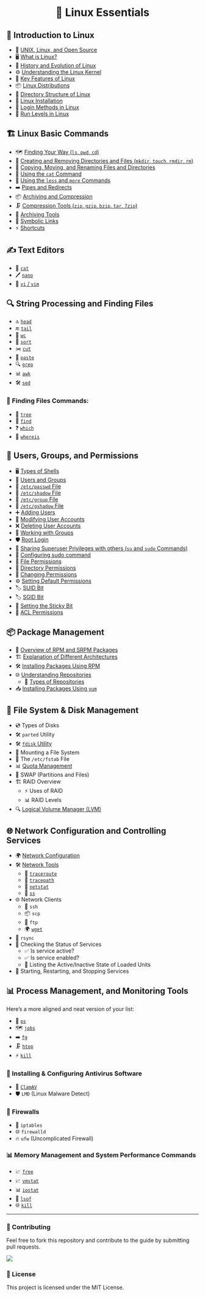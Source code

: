 <h1 align="center">🐧 Linux Essentials</h1>

## 📌 Introduction to Linux
- 📜 [UNIX, Linux, and Open Source](https://github.com/nikhilpatidar01/Linux-Server/blob/Master/Introduction%20to%20Linux/1.%20Introduction%20of%20Linux.md)
- 🖥️ [What is Linux?](https://github.com/nikhilpatidar01/Linux-Server/tree/Master/Introduction%20to%20Linux)
- 📅 [History and Evolution of Linux](https://github.com/InfoSecWarrior/Linux-Essentials/blob/main/Introduction-to-Linux.md#history-and-evolution-of-linux)
- ⚙️ [Understanding the Linux Kernel](https://github.com/InfoSecWarrior/Linux-Essentials/blob/main/Introduction-to-Linux.md#what-is-the-linux-kernel)
- 🔑 [Key Features of Linux](https://github.com/InfoSecWarrior/Linux-Essentials/blob/main/Introduction-to-Linux.md#linux-features)
- 📦 [Linux Distributions](https://github.com/InfoSecWarrior/Linux-Essentials/blob/main/Introduction-to-Linux.md#linux-distributions)
- 📂 [Directory Structure of Linux](https://github.com/InfoSecWarrior/Linux-Essentials/blob/main/Directory-Structure-of-Linux.md#linux-directory-structure)
- 💾 [Linux Installation](https://github.com/InfoSecWarrior/Linux-Essentials/blob/main/Centos-9-installation.md#centos-9-installation-gui)
- 🔐 [Login Methods in Linux](https://github.com/InfoSecWarrior/Linux-Essentials/blob/main/Login-Methods-in-Linux.md#linux-login-methods)
- 🔄 [Run Levels in Linux](https://github.com/InfoSecWarrior/Linux-Essentials/blob/main/Run-Level.md#runlevels-in-linux)

## 🏗️ Linux Basic Commands
- 🗺️ [Finding Your Way (`ls`, `pwd`, `cd`)](https://github.com/InfoSecWarrior/Linux-Essentials/blob/main/Basic-Commands.md#file-and-directory-management)
- 📁 [Creating and Removing Directories and Files (`mkdir`, `touch`, `rmdir`, `rm`)](https://github.com/InfoSecWarrior/Linux-Essentials/blob/main/Basic-Commands.md#file-operations)
- 🔄 [Copying, Moving, and Renaming Files and Directories](https://github.com/InfoSecWarrior/Linux-Essentials/blob/main/cp-and-mv-command.md)
- 📜 [Using the `cat` Command](https://github.com/InfoSecWarrior/Linux-Essentials/blob/main/Text-Editor.md#1-cat-command)
- 📖 [Using the `less` and `more` Commands]()
- ➡️ [Pipes and Redirects](https://github.com/InfoSecWarrior/Linux-Essentials/blob/main/Redirection-in-Linux.md#redirection-operators)
- 📦 [Archiving and Compression](https://github.com/InfoSecWarrior/Linux-Essentials/blob/main/Compress-Tool.md#compression-tools-guide)
- 🗜️ [Compression Tools (`zip`, `gzip`, `bzip`, `tar`, `7zip`)](https://github.com/InfoSecWarrior/Linux-Essentials/blob/main/Compress-Tool.md#bzip2-commands)
- 🎁 [Archiving Tools](https://github.com/InfoSecWarrior/Linux-Essentials/blob/main/Compress-Tool.md#create-a-tar-archive)
- 🔗 [Symbolic Links](https://github.com/InfoSecWarrior/Linux-Essentials/blob/main/Wildcards.md#wildcards-in-linux)
- ⚡ [Shortcuts](https://github.com/InfoSecWarrior/Linux-Essentials/blob/main/Linux-Shortcuts.md#linux-keyboard-shortcuts-cheat-sheet)

## ✍️ Text Editors
- 📝 [`cat`](https://github.com/InfoSecWarrior/Linux-Essentials/blob/main/Text-Editor.md#1-cat-command)
- 🖊️ [`nano`](https://github.com/InfoSecWarrior/Linux-Essentials/blob/main/Text-Editor.md#2-nano-command)
- 🎨 [`vi` / `vim`](https://github.com/InfoSecWarrior/Linux-Essentials/blob/main/Text-Editor.md#vim-text-editor)

## 🔍 String Processing and Finding Files

- 🔝 [`head`](https://github.com/InfoSecWarrior/Linux-Essentials/blob/main/String-Processing.md#head)
- 🔚 [`tail`](https://github.com/InfoSecWarrior/Linux-Essentials/blob/main/String-Processing.md#tail)
- 🔢 [`wc`](https://github.com/InfoSecWarrior/Linux-Essentials/blob/main/String-Processing.md#wc)
- 📑 [`sort`](https://github.com/InfoSecWarrior/Linux-Essentials/blob/main/String-Processing.md#sort)
- ✂️ [`cut`](https://github.com/InfoSecWarrior/Linux-Essentials/blob/main/String-Processing.md#cut-command)
- 🔗 [`paste`](https://github.com/InfoSecWarrior/Linux-Essentials/blob/main/String-Processing.md#paste)
- 🔍 [`grep`](https://github.com/InfoSecWarrior/Linux-Essentials/blob/main/String-Processing.md#grep)
- 📊 [`awk`](https://github.com/InfoSecWarrior/Linux-Essentials/blob/main/String-Processing.md#awk)
- 🛠️ [`sed`](https://github.com/InfoSecWarrior/Linux-Essentials/blob/main/String-Processing.md#sed)

### 🔎 Finding Files Commands:
- 🌳 [`tree`](https://github.com/InfoSecWarrior/Linux-Essentials/blob/main/Finding-Files.md#1-tree-command)
- 🔦 [`find`](https://github.com/InfoSecWarrior/Linux-Essentials/blob/main/Finding-Files.md#2-find-command)
- ❓ [`which`](https://github.com/InfoSecWarrior/Linux-Essentials/blob/main/Finding-Files.md#2-which-command)
- 📌 [`whereis`](https://github.com/InfoSecWarrior/Linux-Essentials/blob/main/Finding-Files.md#3-whereis-command)

## 👥 Users, Groups, and Permissions
- 🖥️ [Types of Shells](https://github.com/InfoSecWarrior/Linux-Essentials/blob/main/Linux-Shell-Introduction.md#shells-in-linux)
- 🏢 [Users and Groups](https://github.com/InfoSecWarrior/Linux-Essentials/blob/main/User-and-Group-Management.md#user-management)
- 📄 [`/etc/passwd` File](https://github.com/InfoSecWarrior/Linux-Essentials/blob/main/System%20File%20in%20Linux.md#-1-etcpasswd--user-account-information)
- 🔐 [`/etc/shadow` File](https://github.com/InfoSecWarrior/Linux-Essentials/blob/main/System%20File%20in%20Linux.md#-2-etcshadow--secure-password-storage)
- 📂 [`/etc/group` File](https://github.com/InfoSecWarrior/Linux-Essentials/blob/main/System%20File%20in%20Linux.md#-3-etcgroup--group-information)
- 🔏 [`/etc/gshadow` File](https://github.com/InfoSecWarrior/Linux-Essentials/blob/main/System%20File%20in%20Linux.md#-4-etcgshadow--secure-group-management)
- ➕ [Adding Users](https://github.com/InfoSecWarrior/Linux-Essentials/blob/main/useradd-adduser-Command.md#1-useradd-command)
- 🔄 [Modifying User Accounts](https://github.com/InfoSecWarrior/Linux-Essentials/blob/main/usermod-userdel-commands.md#user-modify-usermod)
- ❌ [Deleting User Accounts](https://github.com/InfoSecWarrior/Linux-Essentials/blob/main/usermod-userdel-commands.md#user-deletion-userdel)
- 👥 [Working with Groups](https://github.com/InfoSecWarrior/Linux-Essentials/blob/main/groupadd-and-groupdel.md#groupadd-and-groupdel-command)
- 🛡️ [Root Login](https://github.com/InfoSecWarrior/Linux-Essentials/blob/main/Root-Login.md#-how-to-enable-root-login-in-linux)
- 🔄 [Sharing Superuser Privileges with others (`su` and `sudo` Commands)](https://github.com/InfoSecWarrior/Linux-Essentials/blob/main/SU-SG-In-Linux.md#switching-users-and-groups-in-linux)
- 🔀 [Configuring sudo command](https://github.com/InfoSecWarrior/Linux-Essentials/blob/main/Sudo-Command.md#understanding-and-using-the-sudo-command-in-linux)
- 🔑 [File Permissions](https://github.com/InfoSecWarrior/Linux-Essentials/blob/main/File-Permission.md#file-permissions-in-linuxunix)
- 📂 [Directory Permissions](https://github.com/InfoSecWarrior/Linux-Essentials/blob/main/CHOWN-CHMOD.md#change-permissions-recursively)
- 🔄 [Changing Permissions](https://github.com/InfoSecWarrior/Linux-Essentials/blob/main/CHOWN-CHMOD.md#1-changing-ownership-with-chown)
- ⚙️ [Setting Default Permissions](https://github.com/InfoSecWarrior/Linux-Essentials/blob/main/U-mask-Permission-Calculation.md#default-permissions)
- 🏷️ [SUID Bit](https://github.com/InfoSecWarrior/Linux-Essentials/blob/main/Special-Permissions-in-Linux.md#1-setuid-suid)
- 🏷️ [SGID Bit](https://github.com/InfoSecWarrior/Linux-Essentials/blob/main/Special-Permissions-in-Linux.md#2-setgid-sgid)
- 📌 [Setting the Sticky Bit](https://github.com/InfoSecWarrior/Linux-Essentials/blob/main/Special-Permissions-in-Linux.md#3-sticky-bit)
- 🔐 [ACL Permissions](https://github.com/InfoSecWarrior/Linux-Essentials/blob/main/ACL.md#access-control-list-acl-in-linux)

## 📦 Package Management
- 📂 [Overview of RPM and SRPM Packages](https://github.com/InfoSecWarrior/Linux-Essentials/blob/main/RPM-Commands.md#rpm-commands)
- 🏗️ [Explanation of Different Architectures](https://github.com/InfoSecWarrior/Linux-Essentials/blob/main/Package-Management.md#package-management-in-linux)
- 🛠️ [Installing Packages Using RPM](https://github.com/InfoSecWarrior/Linux-Essentials/blob/main/RPM-Commands.md#installing-packages)
- 🌐 [Understanding Repositories](https://github.com/InfoSecWarrior/Linux-Essentials/blob/main/Understanding-Repositories.md#-understanding-repositories-in-linux-)
  - 🏪 [Types of Repositories](https://github.com/InfoSecWarrior/Linux-Essentials/blob/main/Types-of-Repositories.md#-types-of-repositories-in-linux)
- 📥 [Installing Packages Using `yum`](https://github.com/InfoSecWarrior/Linux-Essentials/blob/main/YUM-Commands-and-Groups.md#installing-and-removing-packages)

## 💾 File System & Disk Management
- 💿 Types of Disks
- 🛠️ `parted` Utility
- 🛠️ [`fdisk` Utility](https://github.com/InfoSecWarrior/Linux-Essentials/blob/main/Fdisk.md#what-is-fdisk)
- 📂 Mounting a File System
- 📝 The `/etc/fstab` File
- 📊 [Quota Management](https://github.com/InfoSecWarrior/Linux-Essentials/blob/main/Managing-Quotas-LVM-and-RAID.md#quota-management-in-linux)
- 🔄 SWAP (Partitions and Files)
- 🏗️ RAID Overview
  - ⚡ Uses of RAID
  - 📊 RAID Levels
- 🔍 [Logical Volume Manager (LVM)](https://github.com/InfoSecWarrior/Linux-Essentials/blob/main/Managing-Quotas-LVM-and-RAID.md#logical-volume-manager-lvm-and-raid-setup-and-management)

## 🌐 Network Configuration and Controlling Services
- 🌍 [Network Configuration](https://github.com/InfoSecWarrior/Linux-Essentials/blob/main/Network-Configuration.md#network-configuration-in-linux)
- 🛠️ [Network Tools](https://github.com/InfoSecWarrior/Linux-Essentials/blob/main/Netwrok-Monitoring.md#installation)
  - 🔄 [`traceroute`](https://github.com/InfoSecWarrior/Linux-Essentials/blob/main/Network-Tools.md#traceroute)
  - 🔄 [`tracepath`](https://github.com/InfoSecWarrior/Linux-Essentials/blob/main/Network-Tools.md#tracepath)
  - 📡 [`netstat`](https://github.com/InfoSecWarrior/Linux-Essentials/blob/main/Netwrok-Monitoring.md#using-netstat)
  - 📡 [`ss`](https://github.com/InfoSecWarrior/Linux-Essentials/blob/main/Netwrok-Monitoring.md#using-ss)
- 🌐 Network Clients
  - 🔐 `ssh`
  - 📦 `scp`
  - 📂 `ftp`
  - 🌍 [`wget`](https://github.com/InfoSecWarrior/Linux-Essentials/blob/main/Wget.md)
- 🔄 `rsync`
- 📌 Checking the Status of Services
  - ✅ Is service active?
  - ✅ Is service enabled?
  - 📜 Listing the Active/Inactive State of Loaded Units
- 🔄 Starting, Restarting, and Stopping Services

## 📊 Process Management, and Monitoring Tools
 Here’s a more aligned and neat version of your list:

- 🔄 [`ps`](https://github.com/InfoSecWarrior/Linux-Essentials/blob/main/Process-Management.md#viewing-processes-with-ps-command)
- 🗺️ [`jobs`](https://github.com/InfoSecWarrior/Linux-Essentials/blob/main/Process-Management.md#viewing-and-managing-jobs)
- ➡️ [`fg`](https://github.com/InfoSecWarrior/Linux-Essentials/blob/main/Process-Management.md#running-commands-in-the-background--foreground)
- 🗜️ [`htop`](https://github.com/InfoSecWarrior/Linux-Essentials/blob/main/Process-Management.md#monitoring-processes-in-real-time) 
- ⚡ [`kill`](https://github.com/InfoSecWarrior/Linux-Essentials/blob/main/Process-Management.md#killing-processes) 
 
### 🦠 Installing & Configuring Antivirus Software
- 🔬 [`ClamAV`](https://github.com/InfoSecWarrior/Linux-Essentials/blob/main/ClamAV-Linux-Antivirus.md#clamav-installation-and-usage-on-centos)
- 🛡️ `LMD` (Linux Malware Detect)

### 🏰 Firewalls
- 🚧 `iptables`
- 🌐 `firewalld`
- 🔥 `ufw` (Uncomplicated Firewall)

### 📊 Memory Management and System Performance Commands
- 📈 [`free`](https://github.com/InfoSecWarrior/Linux-Essentials/blob/main/Memory-Management.md#1-memory-management-commands)
- 📈 [`vmstat`](https://github.com/InfoSecWarrior/Linux-Essentials/blob/main/Memory-Management.md#2-system-performance-commands)
- 📊 [`iostat`](https://github.com/InfoSecWarrior/Linux-Essentials/blob/main/Memory-Management.md#2-system-performance-commands)
- 🔎 [`lsof`](https://github.com/InfoSecWarrior/Linux-Essentials/blob/main/Memory-Management.md#2-system-performance-commands)
- 🌐 [`kill`](https://github.com/InfoSecWarrior/Linux-Essentials/blob/main/Memory-Management.md#3-killing-processes-using-kill)

---
### 🤝 Contributing
Feel free to fork this repository and contribute to the guide by submitting pull requests.

<a href="https://github.com/InfoSecWarrior/Linux-Essentials/graphs/contributors">
  <img src="https://contrib.rocks/image?repo=InfoSecWarrior/Linux-Essentials&max=300">
</a>
</p>


### 📜 License
This project is licensed under the MIT License.
